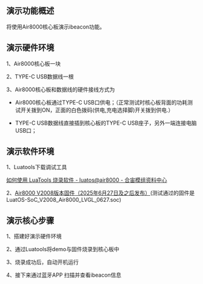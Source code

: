 
## 演示功能概述

将使用Air8000核心板演示ibeacon功能。

## 演示硬件环境

1、Air8000核心板一块

2、TYPE-C USB数据线一根

3、Air8000核心板和数据线的硬件接线方式为

- Air8000核心板通过TYPE-C USB口供电；（正常测试时核心板背面的功耗测试开关拨到ON，正面的白色拨码(供电,充电选择脚)开关拨到供电.）

- TYPE-C USB数据线直接插到核心板的TYPE-C USB座子，另外一端连接电脑USB口；

## 演示软件环境

1、Luatools下载调试工具

[如何使用 LuaTools 烧录软件 - luatos@air8000 - 合宙模组资料中心](https://docs.openluat.com/air8000/luatos/common/download/)

2、[Air8000 V2008版本固件（2025年6月27日及之后发布）](https://gitee.com/openLuat/LuatOS/tree/master/module/Air8000/core)(测试通过的固件是LuatOS-SoC_V2008_Air8000_LVGL_0627.soc)

## 演示核心步骤

1、搭建好演示硬件环境

2、通过Luatools将demo与固件烧录到核心板中

3、烧录成功后，自动开机运行

4、接下来通过蓝牙APP 扫描并查看ibeacon信息